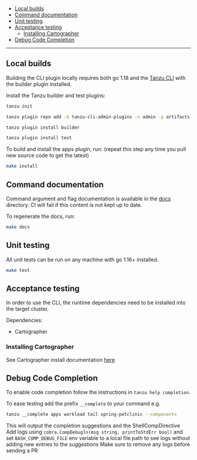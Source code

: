 - [Local builds](#local-builds)
- [Command documentation](#command-documentation)
- [Unit testing](#unit-testing)
- [Acceptance testing](#acceptance-testing)
  - [Installing Cartographer](#installing-cartographer)
- [Debug Code Completion](#debug-code-completion)

---

## Local builds

Building the CLI plugin locally requires both go 1.18 and the [Tanzu CLI](https://github.com/vmware-tanzu/tanzu-framework/tree/main/cmd/cli#installation) with the builder plugin installed.

Install the Tanzu builder and test plugins:

```sh
tanzu init
```

```sh
tanzu plugin repo add -b tanzu-cli-admin-plugins -n admin -p artifacts-admin
```

```sh
tanzu plugin install builder
```

```sh
tanzu plugin install test
```

To build and install the apps plugin, run: (repeat this step any time you pull new source code to get the latest)

```sh
make install
```

## Command documentation

Command argument and flag documentation is available in the [docs](./docs/tanzu_apps.md) directory. CI will fail if this content is not kept up to date.

To regenerate the docs, run:

```sh
make docs
```

## Unit testing

All unit tests can be run on any machine with go 1.16+ installed.

```sh
make test
```

## Acceptance testing

In order to use the CLI, the runtime dependencies need to be installed into the target cluster.

Dependencies:
- Cartographer

### Installing Cartographer

See Cartographer install documentation [here](https://github.com/vmware-tanzu/cartographer#installation) 

## Debug Code Completion

To enable code completion follow the instructions in `tanzu help completion`.

To ease testing add the prefix `__complete` to your command e.g.
```sh
tanzu __complete apps workload tail spring-petclinic --component=
```
This will output the completion suggestions and the ShellCompDirective
Add logs using `cobra.CompDebugln(msg string, printToStdErr bool)` and set `BASH_COMP_DEBUG_FILE` env variable to a local file path to see logs without adding new entries to the suggestions
Make sure to remove any logs before sending a PR